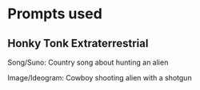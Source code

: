# Prompts used

## Honky Tonk Extraterrestrial
Song/Suno: Country song about hunting an alien

Image/Ideogram: Cowboy shooting alien with a shotgun
